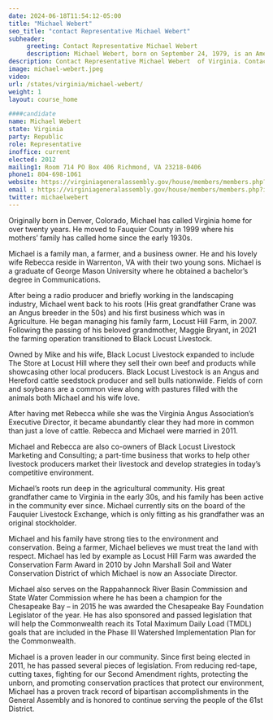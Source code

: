 ```yaml
---
date: 2024-06-18T11:54:12-05:00
title: "Michael Webert"
seo_title: "contact Representative Michael Webert"
subheader:
     greeting: Contact Representative Michael Webert
     description: Michael Webert, born on September 24, 1979, is an American politician affiliated with the Republican Party. He is a member of the Virginia House of Delegates, representing District 61. He assumed office on January 10, 2024.
description: Contact Representative Michael Webert  of Virginia. Contact information for Michael Webert  includes email address, phone number, and mailing address.
image: michael-webert.jpeg
video:
url: /states/virginia/michael-webert/
weight: 1
layout: course_home

####candidate
name: Michael Webert
state: Virginia
party: Republic
role: Representative
inoffice: current
elected: 2012
mailing1: Room 714 PO Box 406 Richmond, VA 23218-0406
phone1: 804-698-1061
website: https://virginiageneralassembly.gov/house/members/members.php?id=H0247/
email : https://virginiageneralassembly.gov/house/members/members.php?id=H0247/
twitter: michaelwebert
---
```

Originally born in Denver, Colorado, Michael has called Virginia home for over twenty years. He moved to Fauquier County in 1999 where his mothers’ family has called home since the early 1930s.

Michael is a family man, a farmer, and a business owner. He and his lovely wife Rebecca reside in Warrenton, VA with their two young sons. Michael is a graduate of George Mason University where he obtained a bachelor’s degree in Communications.

After being a radio producer and briefly working in the landscaping industry, Michael went back to his roots (His great grandfather Crane was an Angus breeder in the 50s) and his first business which was in Agriculture. He began managing his family farm, Locust Hill Farm, in 2007. Following the passing of his beloved grandmother, Maggie Bryant, in 2021 the farming operation transitioned to Black Locust Livestock.

Owned by Mike and his wife, Black Locust Livestock expanded to include The Store at Locust Hill where they sell their own beef and products while showcasing other local producers.  Black Locust Livestock is an Angus and Hereford cattle seedstock producer and sell bulls nationwide. Fields of corn and soybeans are a common view along with pastures filled with the animals both Michael and his wife love.

After having met Rebecca while she was the Virginia Angus Association’s Executive Director, it became abundantly clear they had more in common than just a love of cattle. Rebecca and Michael were married in 2011.

Michael and Rebecca are also co-owners of Black Locust Livestock Marketing and Consulting; a part-time business that works to help other livestock producers market their livestock and develop strategies in today’s competitive environment.

Michael’s roots run deep in the agricultural community. His great grandfather came to Virginia in the early 30s, and his family has been active in the community ever since. Michael currently sits on the board of the Fauquier Livestock Exchange, which is only fitting as his grandfather was an original stockholder.

Michael and his family have strong ties to the environment and conservation. Being a farmer, Michael believes we must treat the land with respect. Michael has led by example as Locust Hill Farm was awarded the Conservation Farm Award in 2010 by John Marshall Soil and Water Conservation District of which Michael is now an Associate Director.

Michael also serves on the Rappahannock River Basin Commission and State Water Commission where he has been a champion for the Chesapeake Bay – in 2015 he was awarded the Chesapeake Bay Foundation Legislator of the year. He has also sponsored and passed legislation that will help the Commonwealth reach its Total Maximum Daily Load (TMDL) goals that are included in the Phase III Watershed Implementation Plan for the Commonwealth.

Michael is a proven leader in our community. Since first being elected in 2011, he has passed several pieces of legislation. From reducing red-tape, cutting taxes, fighting for our Second Amendment rights, protecting the unborn, and promoting conservation practices that protect our environment, Michael has a proven track record of bipartisan accomplishments in the General Assembly and is honored to  continue serving the people of the 61st District.
